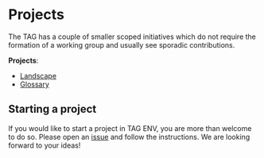 # Projects

The TAG has a couple of smaller scoped initiatives which do not require the formation of a working group and usually see sporadic contributions.

**Projects**:
- [Landscape](landscape/README.md)
- [Glossary](glossary/README.md)

## Starting a project

If you would like to start a project in TAG ENV, you are more than welcome to do so. Please open an [issue](https://github.com/cncf/tag-env-sustainability/issues/new?assignees=&labels=triage-required&projects=&template=suggestion.md&title=%5BSuggestion%2FProposal%5D+some+descriptive+title) and follow the instructions. We are looking forward to your ideas!
